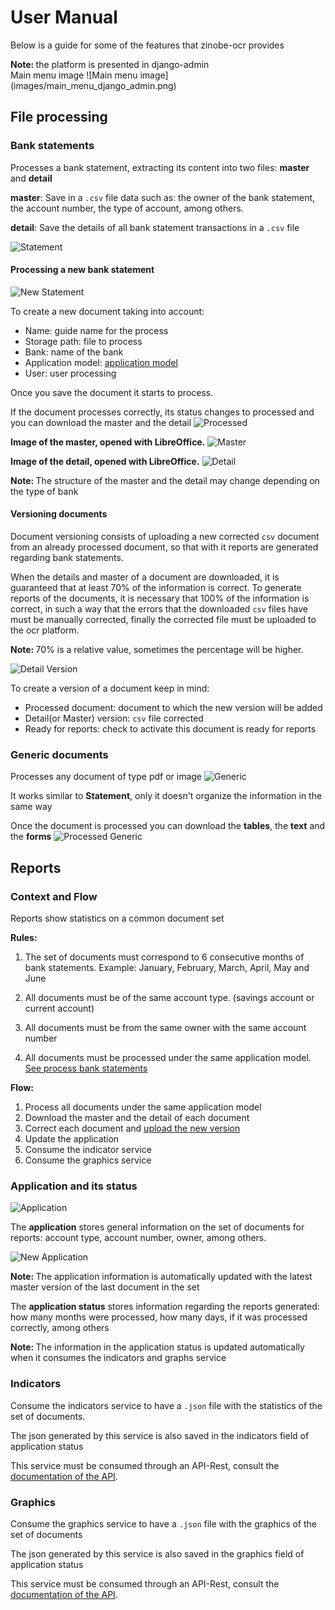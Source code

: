 # User Manual

Below is a guide for some of the features that zinobe-ocr provides
<div class="note">
    <strong>Note: </strong>
    the platform is presented in django-admin
</div>
Main menu image
![Main menu image](images/main_menu_django_admin.png)


## File processing

### Bank statements

Processes a bank statement, extracting its content into two files: **master** and **detail**

**master**: Save in a ```.csv``` file data such as: the owner of the bank statement, the account number, the type of account, among others.

**detail**: Save the details of all bank statement transactions in a ```.csv``` file

![Statement](images/statement.png)

#### Processing a new bank statement

![New Statement](images/new_doc.png)

To create a new document taking into account:

- Name: guide name for the process
- Storage path: file to process
- Bank: name of the bank
- Application model: [application model](#application-and-its-status)
- User: user processing

Once you save the document it starts to process.


If the document processes correctly, its status changes to processed and you can download the master and the detail
![Processed](images/processed.png)

**Image of the master, opened with LibreOffice.**
![Master](images/master.png)

**Image of the detail, opened with LibreOffice.**
![Detail](images/detail.png)

<div class="note">
    <strong>Note: </strong>
    The structure of the master and the detail may change depending on the type of bank
</div>

#### Versioning documents

Document versioning consists of uploading a new corrected ```csv``` document from an already processed document, so that with it reports are generated regarding bank statements.

When the details and master of a document are downloaded, it is guaranteed that at least 70% of the information is correct. To generate reports of the documents, it is necessary that 100% of the information is correct, in such a way that the errors that the downloaded ```csv``` files have must be manually corrected, finally the corrected file must be uploaded to the ocr platform.

<div class="note">
    <strong>Note: </strong>
    70% is a relative value, sometimes the percentage will be higher.
</div>

![Detail Version](images/detail_version.png)

To create a version of a document keep in mind:

- Processed document: document to which the new version will be added
- Detail(or Master) version: ```csv``` file corrected
- Ready for reports: check to activate this document is ready for reports

### Generic documents

Processes any document of type pdf or image
![Generic](images/generic.png)

It works similar to **Statement**, only it doesn't organize the information in the same way

Once the document is processed you can download the **tables**, the **text** and the **forms**
![Processed Generic](images/processed_generic.png)


## Reports

### Context and Flow

Reports show statistics on a common document set

**Rules:**

1. The set of documents must correspond to 6 consecutive months of bank statements. Example: January, February, March, April, May and June

2. All documents must be of the same account type. (savings account or current account)

3. All documents must be from the same owner with the same account number

4. All documents must be processed under the same application model. [See process bank statements](#processing-a-new-bank-statement)

**Flow:**

1. Process all documents under the same application model
2. Download the master and the detail of each document
3. Correct each document and [upload the new version](#versioning-documents)
4. Update the application
5. Consume the indicator service
6. Consume the graphics service

### Application and its status

![Application](images/application.png)

The **application** stores general information on the set of documents for reports: account type, account number, owner, among others.

![New Application](images/new_app.png)

<div class="note">
    <strong>Note: </strong>
    The application information is automatically updated with the latest master version of the last document in the set
</div>

The **application status** stores information regarding the reports generated: how many months were processed, how many days, if it was processed correctly, among others

<div class="note">
    <strong>Note: </strong>
    The information in the application status is updated automatically when it consumes the indicators and graphs service
</div>

### Indicators

Consume the indicators service to have a ```.json``` file with the statistics of the set of documents.

The json generated by this service is also saved in the indicators field of application status

This service must be consumed through an API-Rest, consult the [documentation of the API](http://127.0.0.1:8000/api/v2/docs/).

### Graphics

Consume the graphics service to have a ```.json``` file with the graphics of the set of documents

The json generated by this service is also saved in the graphics field of application status

This service must be consumed through an API-Rest, consult the [documentation of the API](http://127.0.0.1:8000/api/v2/docs/). 